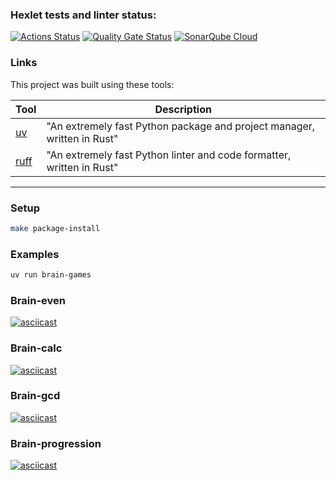 ### Hexlet tests and linter status:
[![Actions Status](https://github.com/figan915/python-project-49/actions/workflows/hexlet-check.yml/badge.svg)](https://github.com/figan915/python-project-49/actions)
[![Quality Gate Status](https://sonarcloud.io/api/project_badges/measure?project=figan915_python-project-49&metric=alert_status)](https://sonarcloud.io/summary/new_code?id=figan915_python-project-49)
[![SonarQube Cloud](https://sonarcloud.io/images/project_badges/sonarcloud-dark.svg)](https://sonarcloud.io/summary/new_code?id=figan915_python-project-49)

### Links

This project was built using these tools:

| Tool                                                                   | Description                                             |
|------------------------------------------------------------------------|---------------------------------------------------------|
| [uv](https://docs.astral.sh/uv/)                                       | "An extremely fast Python package and project manager, written in Rust" |
| [ruff](https://docs.astral.sh/ruff/)                                   | "An extremely fast Python linter and code formatter, written in Rust" |

---


### Setup

```bash
make package-install
```

### Examples
```bash
uv run brain-games
```

### Brain-even
[![asciicast](https://asciinema.org/a/XEnNpFFbaVTszynjKVl6RoWxG.svg)](https://asciinema.org/a/XEnNpFFbaVTszynjKVl6RoWxG)

### Brain-calc
[![asciicast](https://asciinema.org/a/dstilnumpU2zials0IrYMzTNF.svg)](https://asciinema.org/a/dstilnumpU2zials0IrYMzTNF)

### Brain-gcd
[![asciicast](https://asciinema.org/a/ieWJJTYRDJPkAPnilK6EYb9OD.svg)](https://asciinema.org/a/ieWJJTYRDJPkAPnilK6EYb9OD)

### Brain-progression
[![asciicast](https://asciinema.org/a/SAxxuUL7GQuTuqokvwAXVaHWS.svg)](https://asciinema.org/a/SAxxuUL7GQuTuqokvwAXVaHWS)